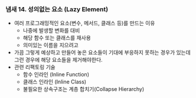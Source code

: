 ### 냄새 14. 성의없는 요소 (Lazy Element)
- 여러 프로그래밍적인 요소(변수, 메서드, 클래스 등)를 만드는 이유
  - 나중에 발생할 변화를 대비
  - 해당 함수 또는 클래스를 재사용
  - 의미있는 이름을 지으려고
- 가끔 그렇게 예상하고 만들어 놓은 요소들이 기대에 부응하지 못하는 경우가 있는데 그런 경우에 해당 요소들을 제거해야한다.
- 관련 리팩토링 기술
  - 함수 인라인 (Inline Function)
  - 클래스 인라인 (Inline Class)
  - 불필요한 상속구조는 계층 합치기(Collapse Hierarchy)